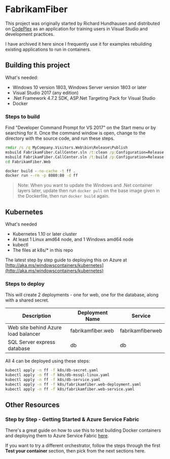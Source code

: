 # FabrikamFiber

This project was originally started by Richard Hundhausen and distributed on [CodePlex](https://fabrikam.codeplex.com/) as an application for training users in Visual Studio and development practices.

I have archived it here since I frequently use it for examples rebuilding existing applications to run in containers.

## Building this project
  
What's needed:

- Windows 10 version 1803, Windows Server version 1803 or later
- Visual Studio 2017 (any edition)
- .Net Framework 4.7.2 SDK, ASP.Net Targeting Pack for Visual Studio
- Docker

### Steps to build

Find "Developer Command Prompt for VS 2017" on the Start menu or by searching for it. Once the command window is open, change to the directory with the source code, and run these steps.

```cmd
rmdir /s /q MyCompany.Visitors.Web\bin\Release\Publish
msbuild FabrikamFiber.CallCenter.sln /t:clean /p:Configuration=Release
msbuild FabrikamFiber.CallCenter.sln /t:build /p:Configuration=Release /p:PublishProfile=FolderProfile /p:DeployOnBuild=true
cd FabrikamFiber.Web

docker build --no-cache -t ff .
docker run --rm -p 8080:80 -d ff
```

> Note: When you want to update the Windows and .Net container layers later, update then run `docker pull` on the base image given in the Dockerfile, then run `docker build` again.

## Kubernetes

What's needed

- Kubernetes 1.10 or later cluster
- At least 1 Linux amd64 node, and 1 Windows amd64 node
- kubectl
- The files at k8s/* in this repo

The latest step by step guide to deploying this on Azure at [http://aka.ms/windowscontainers/kubernetes](http://aka.ms/windowscontainers/kubernetes)

### Steps to deploy

This will create 2 deployments - one for web, one for the database, along with a shared secret.

Description                         | Deployment Name              | Service
------------------------------------|------------------------------|-------------------------
Web site behind Azure load balancer | fabrikamfiber.web            | fabrikamfiberweb
SQL Server express database         | db                           | db

All 4 can be deployed using these steps:

```bash
kubectl apply -n ff -f k8s/db-secret.yaml
kubectl apply -n ff -f k8s/db-mssql-linux.yaml
kubectl apply -n ff -f k8s/db-service.yaml
kubectl apply -n ff -f k8s/fabrikamfiber.web-deployment.yaml
kubectl apply -n ff -f k8s/fabrikamfiber.web-service.yaml
```

## Other Resources

### Step by Step - Getting Started & Azure Service Fabric

There's a great guide on how to use this to test building Docker containers and deploying them to Azure Service Fabric [here](https://docs.microsoft.com/en-us/azure/service-fabric/service-fabric-host-app-in-a-container).

If you want to try a different orchestrator, follow the steps through the first **Test your container** section, then pick from the next sections here.